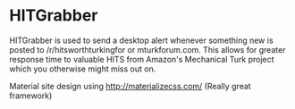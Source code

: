 HITGrabber
==============

HITGrabber is used to send a desktop alert whenever something new is posted to /r/hitsworthturkingfor or mturkforum.com.
This allows for greater response time to valuable HITS from Amazon's Mechanical Turk project which you otherwise might miss
out on.

Material site design using http://materializecss.com/ (Really great framework)
